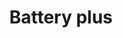 ---
title: Battery plus
tags: ["battery", "plus", "increase", "add", "more", "augment"]
icon: battery-plus
svg: '<svg xmlns="http://www.w3.org/2000/svg" width="24" height="24" fill="none" viewBox="0 0 24 24" stroke-width="1.5" stroke-linecap="round" stroke-linejoin="round" stroke="currentColor"><path d="M18 7H4a1 1 0 0 0-1 1v8a1 1 0 0 0 1 1h14a1 1 0 0 0 1-1V8a1 1 0 0 0-1-1Zm-9 5h4m-2-2v4m10-3v2"/></svg>'
---